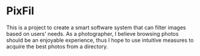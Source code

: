 # PixFil
This is a project to create a smart software system that can filter images based on users' needs. As a photographer, I believe browsing photos should be an enjoyable experience, thus I hope to use intuitive measures to acquire the best photos from a directory.
